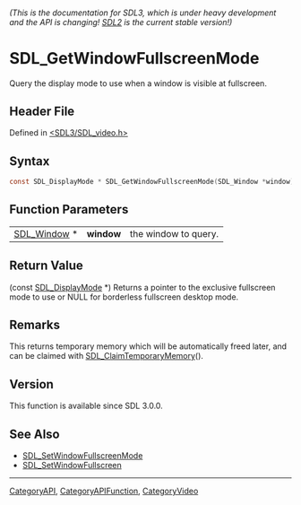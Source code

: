 ###### (This is the documentation for SDL3, which is under heavy development and the API is changing! [SDL2](https://wiki.libsdl.org/SDL2/) is the current stable version!)
# SDL_GetWindowFullscreenMode

Query the display mode to use when a window is visible at fullscreen.

## Header File

Defined in [<SDL3/SDL_video.h>](https://github.com/libsdl-org/SDL/blob/main/include/SDL3/SDL_video.h)

## Syntax

```c
const SDL_DisplayMode * SDL_GetWindowFullscreenMode(SDL_Window *window);
```

## Function Parameters

|                            |            |                      |
| -------------------------- | ---------- | -------------------- |
| [SDL_Window](SDL_Window) * | **window** | the window to query. |

## Return Value

(const [SDL_DisplayMode](SDL_DisplayMode) *) Returns a pointer to the
exclusive fullscreen mode to use or NULL for borderless fullscreen desktop
mode.

## Remarks

This returns temporary memory which will be automatically freed later, and
can be claimed with [SDL_ClaimTemporaryMemory](SDL_ClaimTemporaryMemory)().

## Version

This function is available since SDL 3.0.0.

## See Also

- [SDL_SetWindowFullscreenMode](SDL_SetWindowFullscreenMode)
- [SDL_SetWindowFullscreen](SDL_SetWindowFullscreen)

----
[CategoryAPI](CategoryAPI), [CategoryAPIFunction](CategoryAPIFunction), [CategoryVideo](CategoryVideo)

